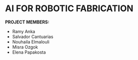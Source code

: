 # **AI FOR ROBOTIC FABRICATION**


**PROJECT MEMBERS:**

- Ramy Anka <br>
- Salvador Cantuarias <br>
- Nouhaila Elmalouli <br>
- Misra Ozgok <br>
- Elena Papakosta <br>

